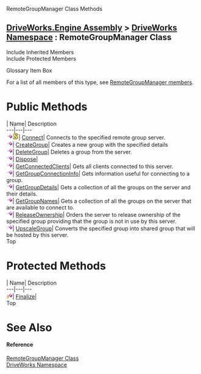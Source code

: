 RemoteGroupManager Class Methods   
  
[DriveWorks.Engine Assembly](topic2156.md) > [DriveWorks Namespace](topic2159.md) : RemoteGroupManager Class  
---  
  
Include Inherited Members    
Include Protected Members    


Glossary Item Box

For a list of all members of this type, see [RemoteGroupManager members](topic5175.md).

# Public Methods

| Name| Description  
---|---|---  
![Public Method](dotnetimages/publicMethod.gif)![static \(Shared in Visual Basic\)](dotnetimages/static.gif)| [Connect](topic5180.md)| Connects to the specified remote group server.   
![Public Method](dotnetimages/publicMethod.gif)| [CreateGroup](topic5181.md)| Creates a new group with the specified details   
![Public Method](dotnetimages/publicMethod.gif)| [DeleteGroup](topic5182.md)| Deletes a group from the server.   
![Public Method](dotnetimages/publicMethod.gif)| [Dispose](topic5184.md)|   
![Public Method](dotnetimages/publicMethod.gif)| [GetConnectedClients](topic5186.md)| Gets all clients connected to this server.   
![Public Method](dotnetimages/publicMethod.gif)| [GetGroupConnectionInfo](topic5187.md)| Gets information useful for connecting to a group.   
![Public Method](dotnetimages/publicMethod.gif)| [GetGroupDetails](topic5188.md)| Gets a collection of all the groups on the server and their details.   
![Public Method](dotnetimages/publicMethod.gif)| [GetGroupNames](topic5189.md)| Gets a collection of all the groups on the server that are available to connect to.   
![Public Method](dotnetimages/publicMethod.gif)| [ReleaseOwnership](topic5190.md)| Orders the server to release ownership of the specified group providing that the group is not in use by this server.   
![Public Method](dotnetimages/publicMethod.gif)| [UpscaleGroup](topic5191.md)| Converts the specified group into shared group that will be hosted by this server.   
Top

# Protected Methods

| Name| Description  
---|---|---  
![Protected Method](dotnetimages/protectedMethod.gif)| [Finalize](topic5185.md)|   
Top

# See Also

#### Reference

[RemoteGroupManager Class](topic5174.md)   
[DriveWorks Namespace](topic2159.md)


